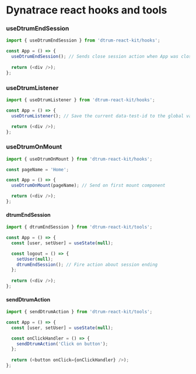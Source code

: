 # Dynatrace react hooks and tools

### useDtrumEndSession
```typescript
import { useDtrumEndSession } from 'dtrum-react-kit/hooks';

const App = () => {
  useDtrumEndSession(); // Sends close session action when App was closed by closed tab or window
  
  return (<div />);
};
```

### useDtrumListener
```typescript
import { useDtrumListener } from 'dtrum-react-kit/hooks';

const App = () => {
  useDtrumListener(); // Save the current data-test-id to the global variable _dtElementId, used in the Dynatrace dashboard

  return (<div />);
};
```

### useDtrumOnMount
```typescript
import { useDtrumOnMount } from 'dtrum-react-kit/hooks';

const pageName = 'Home';

const App = () => {
  useDtrumOnMount(pageName); // Send on first mount component 

  return (<div />);
};
```

#### dtrumEndSession
```typescript
import { dtrumEndSession } from 'dtrum-react-kit/tools';

const App = () => {
  const [user, setUser] = useState(null);

  const logout = () => {
    setUser(null);
    dtrumEndSession(); // Fire action about session ending
  };
  
  return (<div />);
};
```

#### sendDtrumAction
```typescript
import { sendDtrumAction } from 'dtrum-react-kit/tools';

const App = () => {
  const [user, setUser] = useState(null);

  const onClickHandler = () => {
    sendDtrumAction('Click on button');
  };
  
  return (<button onClick={onClickHandler} />);
};
```

